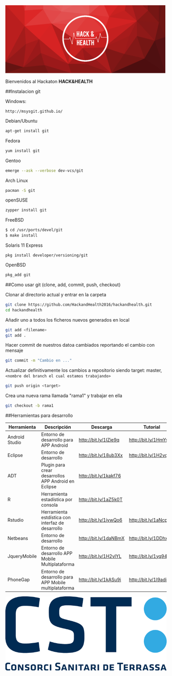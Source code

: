 <img src="images/hachandhealth_banner.png" alt="" style="width: 500px;"/>

Bienvenidos al Hackaton **HACK&HEALTH**

##Instalacion git

Windows: 

    http://msysgit.github.io/

Debian/Ubuntu

```bash
apt-get install git
``` 

Fedora
```bash
yum install git
```

Gentoo

```bash
emerge --ask --verbose dev-vcs/git
```

Arch Linux

```bash
pacman -S git
```

openSUSE

```bash
zypper install git
```

FreeBSD

```bash
$ cd /usr/ports/devel/git
$ make install
```

Solaris 11 Express

```
pkg install developer/versioning/git
```

OpenBSD
```bash
pkg_add git
```

##Como usar git (clone, add, commit, push, checkout)

Clonar al directorio actual y entrar en la carpeta

```bash
git clone https://github.com/HackandHealth2016/hackandhealth.git
cd hackandhealth
```

Añadir uno a todos los ficheros nuevos generados en local

```bash
git add <filename>
git add .
```

Hacer commit de nuestros datoa cambiados reportando el cambio con mensaje

```bash
git commit -m "Cambio en ..."
```

Actualizar definitivamente los cambios a repositorio siendo target: master, `<nombre del branch el cual estamos trabajando>`

```bash
git push origin <target>
```

Crea una nueva rama llamada "rama1" y trabajar en ella

```bash
git checkout -b rama1
```

##Herramientas para desarrollo

| Herramienta |	Descripción | Descarga	| Tutorial |
|------------|--------------|-----------|----------|
| Android Studio | Entorno de desarrollo para APP Android |	http://bit.ly/1IZie9q |	http://bit.ly/1HmYsX8 |
| Eclipse |	Entorno de desarrollo |	http://bit.ly/18ub3Xx |	http://bit.ly/1H2vqM7 |
| ADT |	Plugin para crear desarrollos APP Android en Eclipse | http://bit.ly/1kakf76 |	
| R	| Herramienta estadística por consola | http://bit.ly/1aZ5k0T |
| Rstudio |	Herramienta estdística con interfaz de desarrollo |	http://bit.ly/1iywQo6 |	http://bit.ly/1aNcp3J |
| Netbeans | Entorno de desarrollo | http://bit.ly/1daNBmX | http://bit.ly/1DDhxTe |
| JqueryMobile | Entorno de desarrollo APP Mobile Multiplataforma |	http://bit.ly/1H2vlYL |	http://bit.ly/1yq94mt |
| PhoneGap | Entorno de desarrollo para APP Mobile multiplataforma |	http://bit.ly/1kASu9i |	http://bit.ly/1I9adi0 |

![]( images/logo_CST.png )






